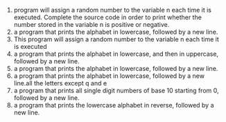 1. program will assign a random number to the variable n each time it is executed. Complete the source code in order to print whether the number stored in the variable n is positive or negative.
2.  a program that prints the alphabet in lowercase, followed by a new line.
2. This program will assign a random number to the variable n each time it is executed
4. a program that prints the alphabet in lowercase, and then in uppercase, followed by a new line.
5. a program that prints the alphabet in lowercase, followed by a new line.
 6. a program that prints the alphabet in lowercase, followed by a new line.all the letters except q and e
7. a program that prints all single digit numbers of base 10 starting from 0, followed by a new line.
8.  a program that prints the lowercase alphabet in reverse, followed by a new line.
